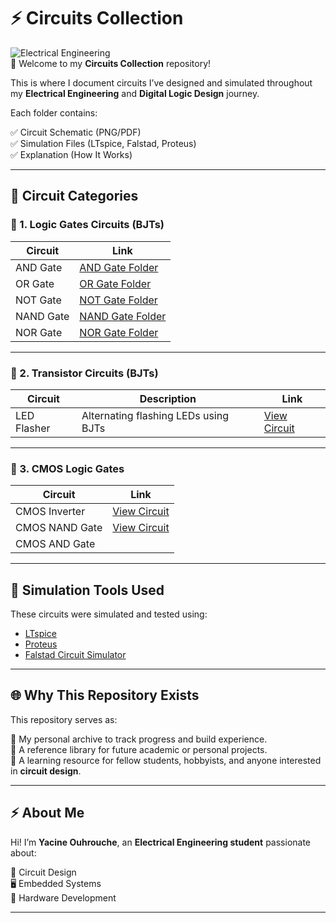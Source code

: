 
# ⚡ Circuits Collection

![Electrical Engineering](https://img.shields.io/badge/Electrical%20Engineering-Projects-blue?style=for-the-badge)  
📡 Welcome to my **Circuits Collection** repository!

This is where I document circuits I’ve designed and simulated throughout my **Electrical Engineering** and **Digital Logic Design** journey.

Each folder contains:

✅ Circuit Schematic (PNG/PDF)  
✅ Simulation Files (LTspice, Falstad, Proteus)  
✅ Explanation (How It Works)  

---

## 📂 Circuit Categories

### 🔗 1. Logic Gates Circuits (BJTs)

| Circuit | Link |
|---|---|
| AND Gate | [AND Gate Folder](./Logic_Gates/AND_Gate/) |
| OR Gate | [OR Gate Folder](./Logic_Gates/OR_Gate/) |
| NOT Gate | [NOT Gate Folder](./Logic_Gates/NOT_Gate/) |
| NAND Gate | [NAND Gate Folder](./Logic_Gates/NAND_Gate/) |
| NOR Gate | [NOR Gate Folder](./Logic_Gates/NOR_Gate/) |

---

### 🔗 2. Transistor Circuits (BJTs)

| Circuit | Description | Link |
|---|---|---|
| LED Flasher | Alternating flashing LEDs using BJTs | [View Circuit](./Logic_Circuits/LED_Flasher/) |

---

### 🔗 3. CMOS Logic Gates

| Circuit |  Link |
|---|---|
| CMOS Inverter | [View Circuit](./CMOS_Circuits/CMOS_Inverter/) |
| CMOS NAND Gate | [View Circuit](./CMOS_Circuits/CMOS_NAND/) |
| CMOS AND Gate | | [View Circuit](./CMOS_Circuits/CMOS_Ring_Oscillator/) |

---

## 💾 Simulation Tools Used

These circuits were simulated and tested using:

- [LTspice](https://www.analog.com/en/design-center/design-tools-and-calculators/ltspice-simulator.html)
- [Proteus](https://www.labcenter.com/)
- [Falstad Circuit Simulator](https://www.falstad.com/circuit/)

---

## 🌐 Why This Repository Exists

This repository serves as:

🚀 My personal archive to track progress and build experience.  
📖 A reference library for future academic or personal projects.  
🤝 A learning resource for fellow students, hobbyists, and anyone interested in **circuit design**.

---

## ⚡ About Me

Hi! I’m **Yacine Ouhrouche**, an **Electrical Engineering student** passionate about:

🔌 Circuit Design  
🖥️ Embedded Systems  
🔧 Hardware Development  


---










